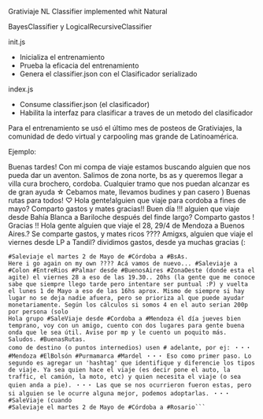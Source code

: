 Grativiaje NL Classifier
implemented whit Natural

BayesClassifier y LogicalRecursiveClassifier

init.js
 - Inicializa el entrenamiento
 - Prueba la eficacia del entrenamiento
 - Genera el classifier.json con el Clasificador serializado

index.js
 - Consume classifier.json (el clasificador)
 - Habilita la interfaz para clasificar a traves de un metodo del clasificador

 Para el entrenamiento se usó el último mes de posteos de Grativiajes, la comunidad de dedo virtual y carpooling mas grande de Latinoamérica.

 Ejemplo:

 Buenas tardes! Con mi compa de viaje estamos buscando alguien que nos pueda dar un aventon. Salimos de zona norte, bs as y queremos llegar a villa cura brochero, cordoba. Cualquier tramo que nos puedan alcanzar es de gran ayuda ☆ Cebamos mate, llevamos budines y pan casero ) Buenas rutas para todos! ♡
 Hola gente!alguien que viaje para cordoba a fines de mayo? Comparto gastos y mates gracias!!
 Buen día !!! alguien que viaje desde Bahía Blanca a Bariloche después del finde largo? Comparto gastos ! Gracias !!
 Hola gente alguien que viaje el 28, 29/4 de Mendoza a Buenos Aires.? Se comparte gastos, y mates ricos ????
 Amigxs, alguien que viaje el viernes desde LP a Tandil? dividimos gastos, desde ya muchas gracias (:
 ```Hola #Saleviaje de #BahiaBlanca a #Neuquen mañana sábado alrededor de las 16hs (se puede modificar un poco el horario si lo llegan a necesitar) comparto gastos y la compañía (lo mas importante es la compañía)
 #Saleviaje el martes 2 de Mayo de #Córdoba a #BsAs.
 Here i go again on my own ???? Acá vamos de nuevo... #Saleviaje a #Colon #EntreRios #Palmar desde #BuenosAires #ZonaOeste (donde esta el agite) el viernes 28 a eso de las 19.30.. 20hs (la gente que me conoce sabe que siempre llego tarde pero intentare ser puntual :P) y vuelta el lunes 1 de Mayo a eso de las 16hs aprox. Mismo de siempre si hay lugar no se deja nadie afuera, pero se prioriza al que puede ayudar monetariamente. Según los cálculos si somos 4 en el auto serian 200p por persona (solo
 Hola grupo #SaleViaje desde #Cordoba a #Mendoza él día jueves bien temprano, voy con un amigo, cuento con dos lugares para gente buena onda que le sea útil. Avise por mp y le cuento un poquito más. Saludos. #BuenasRutas.
 como de destino (o puntos internedios) usen # adelante, por ej: ・・・ #Mendoza #ElBolsón #Purmamarca #Mardel ・・・ Eso como primer paso. Lo segundo es agregar un 'hashtag' que identifique y diferencie los tipos de viaje. Ya sea quien hace el viaje (es decir pone el auto, la traffic, el camión, la moto, etc) y quien necesita el viaje (o sea quien anda a pie). ・・・ Las que se nos ocurrieron fueron estas, pero si alguien se le ocurre alguna mejor, podemos adoptarlas. ・・・ #SaleViaje (cuando
 #Saleviaje el martes 2 de Mayo de #Córdoba a #Rosario```
